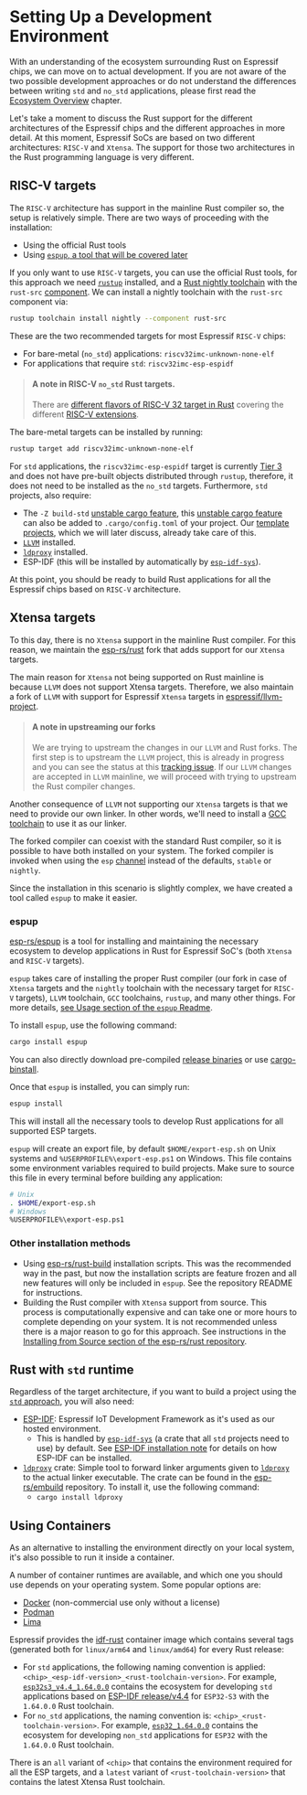 # Setting Up a Development Environment

With an understanding of the ecosystem surrounding Rust on Espressif chips, we can move on to actual development. If you are not aware of the two possible development approaches or do not understand the differences between writing `std` and `no_std` applications, please first read the [Ecosystem Overview] chapter.

Let's take a moment to discuss the Rust support for the different architectures of the Espressif chips and the different approaches in more detail. At this moment, Espressif SoCs are based on two different architectures: `RISC-V` and `Xtensa`. The support for those two architectures in the Rust programming language is very different.

[Ecosystem Overview]: ../overview/index.md

## RISC-V targets

The `RISC-V` architecture has support in the mainline Rust compiler so, the setup is relatively simple. There are two ways of proceeding with the installation:
- Using the official Rust tools
- Using [`espup`, a tool that will be covered later]

If you only want to use `RISC-V` targets, you can use the official Rust tools, for this approach we need [`rustup`] installed, and a [Rust nightly toolchain] with the `rust-src` [component]. We can install a nightly toolchain with the `rust-src` component via:

```bash
rustup toolchain install nightly --component rust-src
```

These are the two recommended targets for most Espressif `RISC-V` chips:
- For bare-metal (`no_std`) applications: `riscv32imc-unknown-none-elf`
- For applications that require `std`: `riscv32imc-esp-espidf`

> #### A note in RISC-V `no_std` Rust targets.
>
> There are [different flavors of RISC-V 32 target in Rust] covering the different [RISC-V extensions].


The bare-metal targets can be installed by running:

```bash
rustup target add riscv32imc-unknown-none-elf
```

For `std` applications, the `riscv32imc-esp-espidf` target is currently [Tier 3] and does not have pre-built objects distributed through `rustup`, therefore, it does not need to be installed as the `no_std` targets. Furthermore, `std` projects, also require:
 - The `-Z build-std` [unstable cargo feature], this [unstable cargo feature] can also be added to `.cargo/config.toml` of your project. Our [template projects], which we will later discuss, already take care of this.
 - [`LLVM`] installed.
 - [`ldproxy`] installed.
 - ESP-IDF (this will be installed by automatically by [`esp-idf-sys`]).

At this point, you should be ready to build Rust applications for all the Espressif chips based on `RISC-V` architecture.

[`espup`, a tool that will be covered later]: #espup
[`rustup`]: https://rustup.rs/
[Rust nightly toolchain]: https://rust-lang.github.io/rustup/concepts/channels.html#working-with-nightly-rust
[component]: https://rust-lang.github.io/rustup/concepts/components.html
[template projects]: ../writing-your-own-application/generate-project-from-template.md
[unstable cargo feature]: https://doc.rust-lang.org/cargo/reference/unstable.html
[`LLVM`]: https://llvm.org/
[different flavors of RISC-V 32 target in Rust]: https://doc.rust-lang.org/nightly/rustc/platform-support.html#tier-2
[RISC-V extensions]: https://en.wikichip.org/wiki/risc-v/standard_extensions
[Tier 3]: https://doc.rust-lang.org/nightly/rustc/platform-support.html#tier-3
[`esp-idf-sys`]: https://github.com/esp-rs/esp-idf-sys

## Xtensa targets

To this day, there is no `Xtensa` support in the mainline Rust compiler. For this reason, we maintain the [esp-rs/rust] fork that adds support for our `Xtensa` targets.

The main reason for `Xtensa` not being supported on Rust mainline is because `LLVM` does not support Xtensa targets. Therefore, we also maintain a fork of `LLVM` with support for Espressif `Xtensa` targets in [espressif/llvm-project].

> #### A note in upstreaming our forks
>
> We are trying to upstream the changes in our `LLVM` and Rust forks.
> The first step is to upstream the `LLVM` project, this is already in progress
> and you can see the status at this [tracking issue].
> If our `LLVM` changes are accepted in `LLVM` mainline, we will proceed with trying
> to upstream the Rust compiler changes.

Another consequence of `LLVM` not supporting our `Xtensa` targets is that we need to provide our own linker. In other words, we'll need to install a [GCC toolchain] to use it as our linker.

The forked compiler can coexist with the standard Rust compiler, so it is possible to have both installed on your system. The forked compiler is invoked when using the `esp` [channel] instead of the defaults, `stable` or `nightly`.

Since the installation in this scenario is slightly complex, we have created a tool called `espup` to make it easier.

[esp-rs/rust]: https://github.com/esp-rs/rust
[espressif/llvm-project]: https://github.com/espressif/llvm-project
[GCC toolchain]: https://github.com/espressif/crosstool-NG/
[tracking issue]: https://github.com/espressif/llvm-project/issues/4
[channel]: https://rust-lang.github.io/rustup/concepts/channels.html

### espup

[esp-rs/espup] is a tool for installing and maintaining the necessary ecosystem to develop applications in Rust for Espressif SoC's (both `Xtensa` and `RISC-V` targets).

`espup` takes care of installing the proper Rust compiler (our fork in case of `Xtensa` targets and the `nightly` toolchain with the necessary target for `RISC-V` targets), `LLVM` toolchain,  `GCC` toolchains, `rustup`, and many other things. For more details, [see Usage section of the `espup` Readme].

To install `espup`, use the following command:
```sh
cargo install espup
```
You can also directly download pre-compiled [release binaries] or use [cargo-binstall].

Once that `espup` is installed, you can simply run:
```sh
espup install
```

This will install all the necessary tools to develop Rust applications for all supported ESP targets.

`espup` will create an export file, by default `$HOME/export-esp.sh` on Unix systems and `%USERPROFILE%\export-esp.ps1` on Windows. This file contains some environment variables required to build projects. Make sure to source this file in every terminal before building any application:

```sh
# Unix
. $HOME/export-esp.sh
# Windows
%USERPROFILE%\export-esp.ps1
```

[esp-rs/espup]: https://github.com/esp-rs/espup
[see Usage section of the `espup` Readme]: https://github.com/esp-rs/espup#usage
[release binaries]: https://github.com/esp-rs/espup/releases
[cargo-binstall]: https://github.com/cargo-bins/cargo-binstall

### Other installation methods

- Using [esp-rs/rust-build] installation scripts. This was the recommended way in the past, but now the installation scripts are feature frozen and all new features will only be included in `espup`. See the repository README for instructions.
- Building the Rust compiler with `Xtensa` support from source. This process is computationally expensive and can take one or more hours to complete depending on your system. It is not recommended unless there is a major reason to go for this approach. See instructions in the [Installing from Source section of the esp-rs/rust repository].

[esp-rs/rust-build]: https://github.com/esp-rs/rust-build
[Installing from Source section of the esp-rs/rust repository]: https://github.com/esp-rs/rust#installing-from-source

## Rust with `std` runtime

Regardless of the target architecture, if you want to build a project using the [`std` approach], you will also need:
- [ESP-IDF]: Espressif IoT Development Framework as it's used as our hosted environment.
  - This is handled by [`esp-idf-sys`] (a crate that all `std` projects need to use) by default. See [ESP-IDF installation note] for details on how ESP-IDF can be installed.
- [`ldproxy`] crate:  Simple tool to forward linker arguments given to [`ldproxy`] to the actual linker executable. The crate can be found in the [esp-rs/embuild] repository. To install it, use the following command:
  - `cargo install ldproxy`


[ESP-IDF]: https://github.com/espressif/esp-idf
[`std` approach]: ../overview/using-the-standard-library.md
[`ldproxy`]: https://github.com/esp-rs/embuild/tree/master/ldproxy
[esp-rs/embuild]: https://github.com/esp-rs/embuild
[ESP-IDF installation note]: https://github.com/esp-rs/espup#esp-idf-instalation

## Using Containers

As an alternative to installing the environment directly on your local system, it's also possible to run it inside a container.

A number of container runtimes are available, and which one you should use depends on your operating system. Some popular options are:

- [Docker] (non-commercial use only without a license)
- [Podman]
- [Lima]

Espressif provides the [idf-rust] container image which contains several tags (generated both for `linux/arm64` and `linux/amd64`) for every Rust release:
- For `std` applications, the following naming convention is applied: `<chip>_<esp-idf-version>_<rust-toolchain-version>`. For example, [`esp32s3_v4.4_1.64.0.0`] contains the ecosystem for developing `std` applications based on [ESP-IDF release/v4.4] for `ESP32-S3` with the `1.64.0.0` Rust toolchain.
- For `no_std` applications, the naming convention is: `<chip>_<rust-toolchain-version>`. For example, [`esp32_1.64.0.0`] contains the ecosystem for developing `non_std` applications for `ESP32` with the `1.64.0.0` Rust toolchain.

There is an `all` variant of `<chip>` that contains the environment required for all the ESP targets, and a `latest` variant of `<rust-toolchain-version>` that contains the latest Xtensa Rust toolchain.

[Docker]: https://www.docker.com/
[Podman]: https://podman.io/
[Lima]: https://github.com/lima-vm/lima
[idf-rust]: https://hub.docker.com/r/espressif/idf-rust/tags
[`esp32s3_v4.4_1.64.0.0`]: https://hub.docker.com/layers/espressif/idf-rust/esp32s3_v4.4_1.64.0.0/images/sha256-6fa1e98d770e3edc67cbd565893aa04e5573024b1e3e373fae50907435e841e4?context=explore
[ESP-IDF release/v4.4]: https://github.com/espressif/esp-idf/tree/release/v4.4
[`esp32_1.64.0.0`]: https://hub.docker.com/layers/espressif/idf-rust/esp32_1.64.0.0/images/sha256-cc026ff9278a876f171d48978988e131940c07659485937a37cf750c44b28dfd?context=explore

